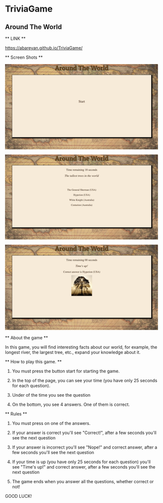 # TriviaGame

## Around The World

** LINK **

https://abareyan.github.io/TriviaGame/

** Screen Shots **

![Screen1](assets/images/ScreenShot1.png)

![Screen2](assets/images/ScreenShot2.png)

![Screen3](assets/images/ScreenShot3.png)


** About the game **

In this game, you will find interesting facts about our world, for example, the longest river, the largest tree, etc., expand your knowledge about it.

** How to play this game. **

1. You must press the button start for starting the game.

2. In the top of the page, you can see your time (you have only 25 seconds for each question).

3. Under of the time you see the question

4. On the bottom, you see 4 answers. One of them is correct.

** Rules **

1. You must press on one of the answers.

2. If your answer is correct you'll see "Correct!", after a few seconds you'll see the next question

3. If your answer is incorrect you'll see "Nope!" and correct answer, after a few seconds you'll see the next question

4. If your time is up (you have only 25 seconds for each question) you'll see "Time's up!" and correct answer, after a few seconds you'll see the next question

5. The game ends when you answer all the questions, whether correct or not!


GOOD LUCK!